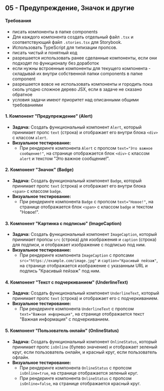 ## 05 - Предупреждение, Значок и другие

#### Требования
* писать компоненты в папке components
* Для каждого компонента создать отдельный файл `.tsx` и соответствующий файл `.stories.tsx` для Storybook.
* Использовать TypeScript для типизации пропсов.
* писать чистый и понятный код
* разрешается использовать ранее сделанные компоненты, если они подходят по функционалу без доработок
* если нужны встроенные компоненты для текущего компонента - складывай их внутри собственной папки components в папке component
* разрешается вовсе не использовать компоненты и городить пока сколь угодно сложное дерево JSX,  если в задаче не сказано обратное
* условия задачи имеют приоритет над описанными общими требованиями



#### 1. Компонент "Предупреждение" (Alert)

* **Задача:** Создать функциональный компонент `Alert`, который принимает пропс `text` (строка) и отображает его внутри блока `<div>` с классом `alert`.
* **Визуальное тестирование:**
    * При рендеринге компонента `Alert` с пропсом `text="Это важное сообщение!"`, на странице отображается блок `<div>` с классом `alert` и текстом "Это важное сообщение!".

#### 2. Компонент "Значок" (Badge)

* **Задача:** Создать функциональный компонент `Badge`, который принимает пропс `text` (строка) и отображает его внутри блока `<span>` с классом `badge`.
* **Визуальное тестирование:**
    * При рендеринге компонента `Badge` с пропсом `text="Новое!"`, на странице отображается блок `<span>` с классом `badge` и текстом "Новое!".

#### 3. Компонент "Картинка с подписью" (ImageCaption)

* **Задача:** Создать функциональный компонент `ImageCaption`, который принимает пропсы `src` (строка) для изображения и `caption` (строка) для подписи, и отображает изображение с подписью под ним.
* **Визуальное тестирование:**
    * При рендеринге компонента `ImageCaption` с пропсами `src="https://example.com/image.jpg"` и `caption="Красивый пейзаж"`, на странице отображается изображение с указанным URL и подпись "Красивый пейзаж" под ним.


#### 4. Компонент "Текст с подчеркиванием" (UnderlineText)

* **Задача:** Создать функциональный компонент `UnderlineText`, который принимает пропс `text` (строка) и отображает его с подчеркиванием.
* **Визуальное тестирование:**
    * При рендеринге компонента `UnderlineText` с пропсом `text="Важная информация"`, на странице отображается текст "Важная информация" с подчеркиванием.

#### 5. Компонент "Пользователь онлайн" (OnlineStatus)

* **Задача:** Создать функциональный компонент `OnlineStatus`, который принимает пропс `isOnline` (булево значение) и отображает зеленый круг, если пользователь онлайн, и красный круг, если пользователь офлайн.
* **Визуальное тестирование:**
    * При рендеринге компонента `OnlineStatus` с пропсом `isOnline=true`, на странице отображается зеленый круг.
    * При рендеринге компонента `OnlineStatus` с пропсом `isOnline=false`, на странице отображается красный круг.
